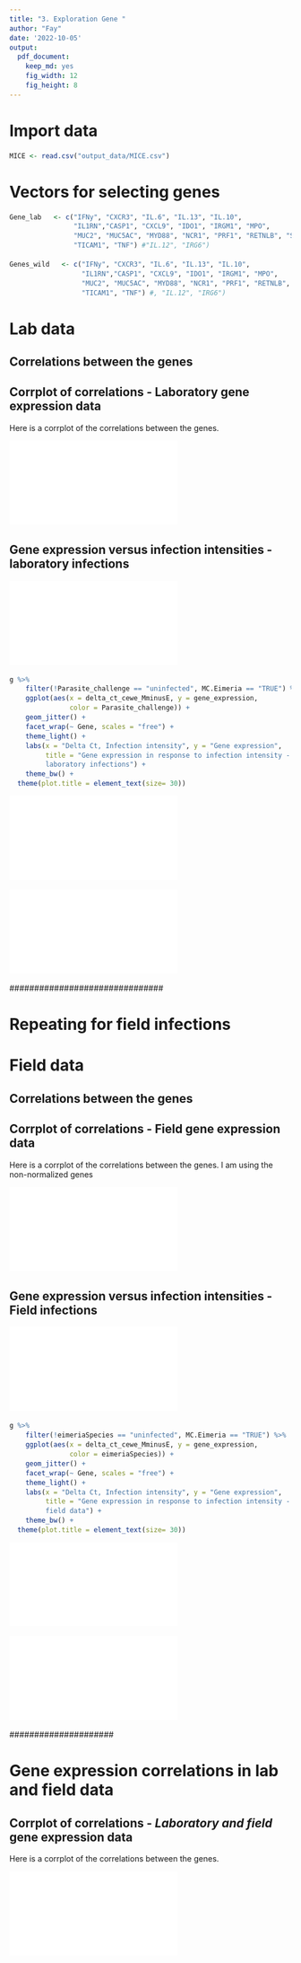 ```yaml
---
title: "3. Exploration Gene "
author: "Fay"
date: '2022-10-05'
output:
  pdf_document: 
    keep_md: yes
    fig_width: 12
    fig_height: 8
---
```







# Import data

```r
MICE <- read.csv("output_data/MICE.csv")
```

# Vectors for selecting genes

```r
Gene_lab   <- c("IFNy", "CXCR3", "IL.6", "IL.13", "IL.10",
                "IL1RN","CASP1", "CXCL9", "IDO1", "IRGM1", "MPO", 
                "MUC2", "MUC5AC", "MYD88", "NCR1", "PRF1", "RETNLB", "SOCS1", 
                "TICAM1", "TNF") #"IL.12", "IRG6")

Genes_wild   <- c("IFNy", "CXCR3", "IL.6", "IL.13", "IL.10", 
                  "IL1RN","CASP1", "CXCL9", "IDO1", "IRGM1", "MPO", 
                  "MUC2", "MUC5AC", "MYD88", "NCR1", "PRF1", "RETNLB", "SOCS1", 
                  "TICAM1", "TNF") #, "IL.12", "IRG6")
```


# Lab data 
## Correlations between the genes 





## Corrplot of correlations - Laboratory gene expression data

Here is a corrplot of the correlations between the genes.

![](3.Exploration_gene_files/figure-latex/corrplot_correlations_genes-1.pdf)<!-- --> 



## Gene expression versus infection intensities - laboratory infections

![](3.Exploration_gene_files/figure-latex/unnamed-chunk-3-1.pdf)<!-- --> 









```r
g %>%
    filter(!Parasite_challenge == "uninfected", MC.Eimeria == "TRUE") %>%
    ggplot(aes(x = delta_ct_cewe_MminusE, y = gene_expression, 
               color = Parasite_challenge)) +
    geom_jitter() +
    facet_wrap(~ Gene, scales = "free") +
    theme_light() +
    labs(x = "Delta Ct, Infection intensity", y = "Gene expression",
         title = "Gene expression in response to infection intensity - 
         laboratory infections") +
    theme_bw() +
  theme(plot.title = element_text(size= 30))
```

![](3.Exploration_gene_files/figure-latex/unnamed-chunk-4-1.pdf)<!-- --> 









![](3.Exploration_gene_files/figure-latex/histogram_genes-1.pdf)<!-- --> 




###############################
# Repeating for field infections

# Field data 
## Correlations between the genes 





## Corrplot of correlations - Field gene expression data

Here is a corrplot of the correlations between the genes.
I am using the non-normalized genes

![](3.Exploration_gene_files/figure-latex/unnamed-chunk-6-1.pdf)<!-- --> 

## Gene expression versus infection intensities - Field infections



![](3.Exploration_gene_files/figure-latex/unnamed-chunk-7-1.pdf)<!-- --> 





```r
g %>%
    filter(!eimeriaSpecies == "uninfected", MC.Eimeria == "TRUE") %>%
    ggplot(aes(x = delta_ct_cewe_MminusE, y = gene_expression, 
               color = eimeriaSpecies)) +
    geom_jitter() +
    facet_wrap(~ Gene, scales = "free") +
    theme_light() +
    labs(x = "Delta Ct, Infection intensity", y = "Gene expression",
         title = "Gene expression in response to infection intensity - 
         field data") +
    theme_bw() +
  theme(plot.title = element_text(size= 30))
```

![](3.Exploration_gene_files/figure-latex/unnamed-chunk-8-1.pdf)<!-- --> 






![](3.Exploration_gene_files/figure-latex/unnamed-chunk-9-1.pdf)<!-- --> 

#####################
# Gene expression correlations in lab and field data





## Corrplot of correlations - *Laboratory and field* gene expression data

Here is a corrplot of the correlations between the genes.

![](3.Exploration_gene_files/figure-latex/unnamed-chunk-11-1.pdf)<!-- --> 
